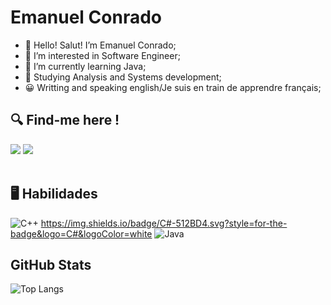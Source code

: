 # Emanuel Conrado
- 👋 Hello! Salut! I’m Emanuel Conrado;
- 👀 I’m interested in Software Engineer;
- 🌱 I’m currently learning Java;
- 📖 Studying Analysis and Systems development;
- 😀 Writting and speaking english/Je suis en train de apprendre français;

## 🔍 Find-me here !

<div> 
  <a href = "mailto:econradodev@gmail.com"><img src="https://img.shields.io/badge/-Gmail-%23333?style=for-the-badge&logo=gmail&logoColor=white" target="_blank"></a>
  <a href="https://www.linkedin.com/in/econradodev/" target="_blank"><img src="https://img.shields.io/badge/-LinkedIn-%230077B5?style=for-the-badge&logo=linkedin&logoColor=white" target="_blank"></a> 
 </div>
 
<br>

 ## 🖥️ Habilidades
![C++](https://img.shields.io/badge/C%2B%2B-444?style=for-the-badge&logo=c%2B%2B&logoColor=00599C)
https://img.shields.io/badge/C#-512BD4.svg?style=for-the-badge&logo=C#&logoColor=white
![Java](https://img.shields.io/badge/Java-444?style=for-the-badge&logo=java)

## GitHub Stats
![Top Langs](https://github-readme-stats-git-masterrstaa-rickstaa.vercel.app/api/top-langs/?username=econradodev&layout=compact&bg_color=333&border_color=30A3DC&title_color=E94D5F&text_color=FFF)
